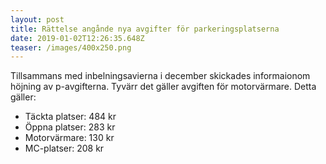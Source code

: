 ```yaml
---
layout: post
title: Rättelse angånde nya avgifter för parkeringsplatserna
date: 2019-01-02T12:26:35.648Z
teaser: /images/400x250.png
---
```

Tillsammans med inbelningsavierna i december skickades informaionom höjning av p-avgifterna. Tyvärr det gäller avgiften för motorvärmare. Detta gäller:

* Täckta platser: 484 kr
* Öppna platser: 283 kr
* Motorvärmare: 130 kr
* MC-platser: 208 kr
